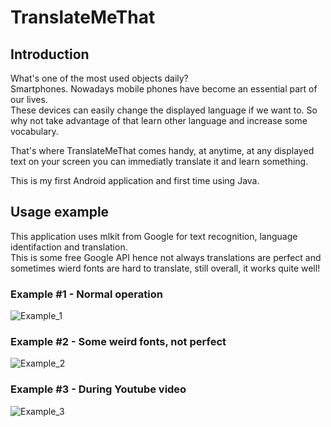 # TranslateMeThat

## Introduction
What's one of the most used objects daily?  
Smartphones. Nowadays mobile phones have become an essential part of our lives.  
These devices can easily change the displayed language if we want to. So why not take advantage of that learn other language and increase some vocabulary.  

That's where TranslateMeThat comes handy, at anytime, at any displayed text on your screen you can immediatly translate it and learn something.  
  
This is my first Android application and first time using Java.  

## Usage example

This application uses mlkit from Google for text recognition, language identifaction and translation.  
This is some free Google API hence not always translations are perfect and sometimes wierd fonts are hard to translate, still overall, it works quite well!

### Example #1 - Normal operation
![Example_1](https://github.com/NelsonRocha27/TranslateMeThat/assets/36714841/b0dfadc0-f299-4a8e-a9e5-73d087d17a8a)

### Example #2 - Some weird fonts, not perfect
![Example_2](https://github.com/NelsonRocha27/TranslateMeThat/assets/36714841/b35c1520-9a2f-4d3b-93b8-4313184e4751)

### Example #3 - During Youtube video
![Example_3](https://github.com/NelsonRocha27/TranslateMeThat/assets/36714841/7b535066-b740-4428-84c5-c0fbbaaf7c6e)
